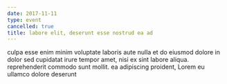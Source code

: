 ```yaml
---
date: 2017-11-11
type: event
cancelled: true
title: labore elit, deserunt esse nostrud ea ad
---
```

culpa esse enim minim voluptate laboris aute nulla et do eiusmod dolore in dolor sed cupidatat irure tempor amet, nisi ex sint labore aliqua. reprehenderit commodo sunt mollit. ea adipiscing proident, Lorem eu ullamco dolore deserunt